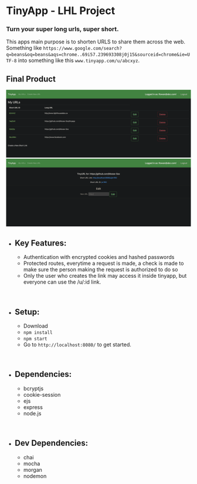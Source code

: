 # TinyApp - LHL Project

### Turn your super long urls, super short.

This apps main purpose is to shorten URLS to share them across the web. Something like `https://www.google.com/search?q=beans&oq=beans&aqs=chrome..69i57.239693308j0j15&sourceid=chrome&ie=UTF-8` into something like this `www.tinyapp.com/u/abcxyz`.

## Final Product

!["User home page"](user-home-page.png)
!["Short URL info page"](short-link-info-page.png)


- ## Key Features:
  - Authentication with encrypted cookies and hashed passwords
  - Protected routes, everytime a request is made, a check is made to make sure the person making the request is authorized to do so
  - Only the user who creates the link may access it inside tinyapp, but everyone can use the /u/:id link.

<br>

- ## Setup:
  - Download
  - `npm install`
  - `npm start`
  - Go to `http://localhost:8080/` to get started.

<br>

- ## Dependencies:
  - bcryptjs
  - cookie-session
  - ejs
  - express
  - node.js

<br>

- ## Dev Dependencies:
  - chai
  - mocha
  - morgan
  - nodemon
